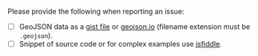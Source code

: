 Please provide the following when reporting an issue:

- [ ] GeoJSON data as a [gist file](https://gist.github.com/) or [geojson.io](http://geojson.io/) (filename extension must be `.geojson`).
- [ ] Snippet of source code or for complex examples use [jsfiddle](https://jsfiddle.net/).
